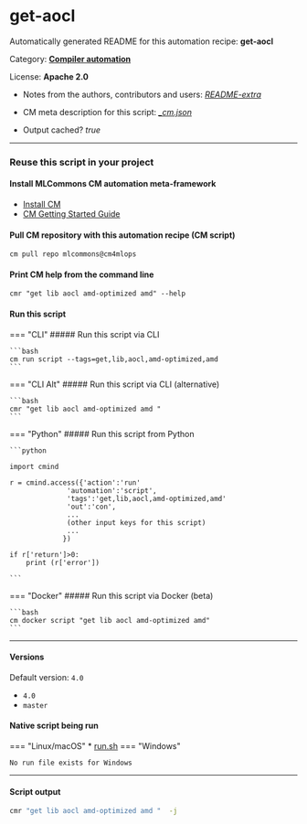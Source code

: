 # get-aocl
Automatically generated README for this automation recipe: **get-aocl**

Category: **[Compiler automation](..)**

License: **Apache 2.0**

* Notes from the authors, contributors and users: [*README-extra*](https://github.com/mlcommons/cm4mlops/tree/main/script/get-aocl/README-extra.md)

* CM meta description for this script: *[_cm.json](https://github.com/mlcommons/cm4mlops/tree/main/script/get-aocl/_cm.json)*
* Output cached? *true*

---
### Reuse this script in your project

#### Install MLCommons CM automation meta-framework

* [Install CM](https://docs.mlcommons.org/ck/install)
* [CM Getting Started Guide](https://docs.mlcommons.org/ck/getting-started/)

#### Pull CM repository with this automation recipe (CM script)

```cm pull repo mlcommons@cm4mlops```

#### Print CM help from the command line

````cmr "get lib aocl amd-optimized amd" --help````

#### Run this script

=== "CLI"
    ##### Run this script via CLI

    ```bash
    cm run script --tags=get,lib,aocl,amd-optimized,amd 
    ```
=== "CLI Alt"
    ##### Run this script via CLI (alternative)


    ```bash
    cmr "get lib aocl amd-optimized amd " 
    ```

=== "Python"
    ##### Run this script from Python


    ```python

    import cmind

    r = cmind.access({'action':'run'
                  'automation':'script',
                  'tags':'get,lib,aocl,amd-optimized,amd'
                  'out':'con',
                  ...
                  (other input keys for this script)
                  ...
                 })

    if r['return']>0:
        print (r['error'])

    ```


=== "Docker"
    ##### Run this script via Docker (beta)

    ```bash
    cm docker script "get lib aocl amd-optimized amd" 
    ```
___

#### Versions
Default version: `4.0`

* `4.0`
* `master`

#### Native script being run
=== "Linux/macOS"
     * [run.sh](https://github.com/mlcommons/cm4mlops/tree/main/script/get-aocl/run.sh)
=== "Windows"

    No run file exists for Windows
___
#### Script output
```bash
cmr "get lib aocl amd-optimized amd "  -j
```